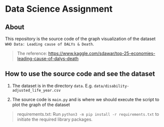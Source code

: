 # Data Science Assignment

## About

This repository is the source code of the graph visualization of the dataset `WHO Data: Leading cause of DALYs & Death`. 
> The reference: https://www.kaggle.com/sdawar/top-25-economies-leading-cause-of-dalys-death

## How to use the source code and see the dataset

1. The dataset is in the directory `data`. E.g. `data/disability-adjusted_life_year.csv`

2. The source code is `main.py` and is where we should execute the script to plot the graph of the dataset

> requirements.txt: Run `python3 -m pip install -r requirements.txt` to initiate the required library packages.